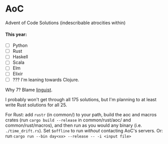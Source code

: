 # AoC
Advent of Code Solutions (indescribable atrocities within)

#### This year:

- [ ] Python
- [ ] Rust
- [ ] Haskell
- [ ] Scala
- [ ] Elm
- [ ] Elixir
- [ ] ??? I'm leaning towards Clojure.

Why 7? Blame [linguist](https://github.com/github/linguist).

I probably won't get through all 175 solutions, but I'm planning to at least write Rust solutions for all 25.

For Rust: add `rustr` (in common/) to your path, build the aoc and macros crates (run `cargo build --release` in common/rust/aoc/ and common/rust/macros), and then run as you would any binary (i.e. `./time_drift.rs`). Set `$offline` to run _without_ contacting AoC's servers.
Or: run `cargo run --bin day<xx> --release -- -i <input file>`
